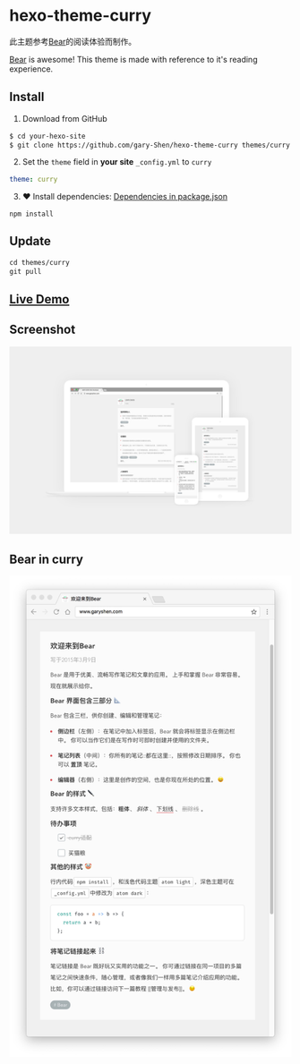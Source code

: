 # hexo-theme-curry

此主题参考[Bear](http://www.bear-writer.com/)的阅读体验而制作。

[Bear](http://www.bear-writer.com/) is awesome! This theme is made with reference to it's reading experience.

## Install

1. Download from GitHub
```shell
$ cd your-hexo-site
$ git clone https://github.com/gary-Shen/hexo-theme-curry themes/curry
```
2. Set the `theme` field in **your site** `_config.yml` to `curry`
```yml
theme: curry
```
3. ❤️ Install dependencies: [Dependencies in package.json](https://github.com/gary-Shen/hexo-theme-curry/blob/master/package.json#L6)  
```
npm install
```

## Update

```shell
cd themes/curry
git pull
```

## [Live Demo](http://www.garyshen.com)

## Screenshot

![curry](screenshot.jpg)

## Bear in curry
![curry](screenshot2.jpg)
